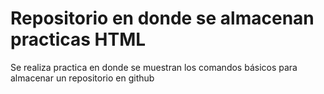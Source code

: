 # Repositorio en donde se almacenan practicas HTML



Se realiza practica en donde se muestran los comandos básicos para almacenar un repositorio en github